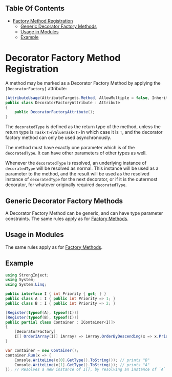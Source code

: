 <!-- START doctoc generated TOC please keep comment here to allow auto update -->
<!-- DON'T EDIT THIS SECTION, INSTEAD RE-RUN doctoc TO UPDATE -->
## Table Of Contents

- [Factory Method Registration](#factory-method-registration)
  - [Generic Decorator Factory Methods](#generic-decorator-factory-methods)
  - [Usage in Modules](#usage-in-modules)
  - [Example](#example)

<!-- END doctoc generated TOC please keep comment here to allow auto update -->

# Decorator Factory Method Registration

A method may be marked as a Decorator Factory Method by applying the `[DecoratorFactory]` attribute:

```csharp
[AttributeUsage(AttributeTargets.Method, AllowMultiple = false, Inherited = false)]
public class DecoratorFactoryAttribute : Attribute
{
    public DecoratorFactoryAttribute();
}
```

The `decoratedType` is defined as the return type of the method, unless the return type is `Task<T>`/`ValueTask<T>` in which case it is `T`, and the decorator factory method can only be used asynchronously.

The method must have exactly one parameter which is of the `decoratedType`. It can have other parameters of other types as well.

Whenever the `decoratedType` is resolved, an underlying instance of `decoratedType` will be resolved as normal. This instance will be used as a parameter to the method, and the result will be used as the resolved instance of `decoratedType` for the next decorator, or if it is the outermost decorator, for whatever originally required `decoratedType`.

## Generic Decorator Factory Methods

A Decorator Factory Method can be generic, and can have type parameter constraints. The same rules apply as for [Factory Methods](https://github.com/YairHalberstadt/stronginject/wiki/FactoryMethodRegistration#generic-factory-methods).

## Usage in Modules

The same rules apply as for [Factory Methods](https://github.com/YairHalberstadt/stronginject/wiki/FactoryMethodRegistration#usage-in-modules).

## Example

```csharp
using StrongInject;
using System;
using System.Linq;

public interface I { int Priority { get; } }
public class A : I { public int Priority => 1; }
public class B : I { public int Priority => 2; }

[Register(typeof(A), typeof(I))]
[Register(typeof(B), typeof(I))]
public partial class Container : IContainer<I[]>
{
    [DecoratorFactory]
    I[] OrderIArray(I[] iArray) => iArray.OrderByDescending(x => x.Priority).ToArray();
}

var container = new Container();
container.Run(x => {
    Console.WriteLine(x[0].GetType().ToString()); // prints "B"
    Console.WriteLine(x[1].GetType().ToString()); // prints "A"
}); // Resolves a new instance of I[], by resolving an instance of `A` and `B` and putting them in the array. Then calls OrderIArray with this instance, and uses the returned instance as the final resolution of `I[]`.
```
